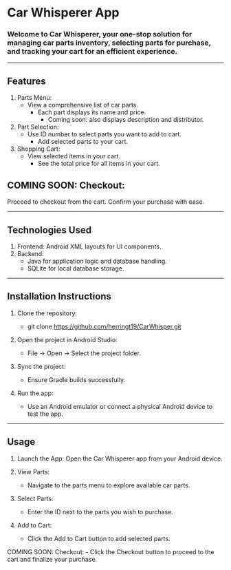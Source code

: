 # Car Whisperer App

### Welcome to Car Whisperer, your one-stop solution for managing car parts inventory, selecting parts for purchase, and tracking your cart for an efficient experience.
________________________________________

## Features

1.	Parts Menu:
    - View a comprehensive list of car parts.
      - Each part displays its name and price.
        - Coming soon: also displays description and distributor.
2.	Part Selection:
    - Use ID number to select parts you want to add to cart.
      - Add selected parts to your cart.
3.	Shopping Cart:
    - View selected items in your cart.
      - See the total price for all items in your cart.

## COMING SOON: Checkout:
  Proceed to checkout from the cart.
  Confirm your purchase with ease.
________________________________________

## Technologies Used

1.  Frontend: Android XML layouts for UI components.
2.  Backend:
    - Java for application logic and database handling.
    - SQLite for local database storage.
________________________________________

## Installation Instructions

1.	Clone the repository:
    - git clone https://github.com/herringt19/CarWhisper.git

2.	Open the project in Android Studio:
    - File -> Open -> Select the project folder.

3.	Sync the project:
    - Ensure Gradle builds successfully.

4.	Run the app:
    - Use an Android emulator or connect a physical Android device to test the app.
________________________________________

## Usage

1.	Launch the App: Open the Car Whisperer app from your Android device.

2.	View Parts:
    - Navigate to the parts menu to explore available car parts.

3.	Select Parts:
    - Enter the ID next to the parts you wish to purchase.

4.	Add to Cart:
    - Click the Add to Cart button to add selected parts.

COMING SOON: Checkout:
    - Click the Checkout button to proceed to the cart and finalize your purchase.
